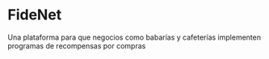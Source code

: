 # FideNet
Una plataforma  para que negocios como babarías y cafeterías implementen programas de recompensas por compras
